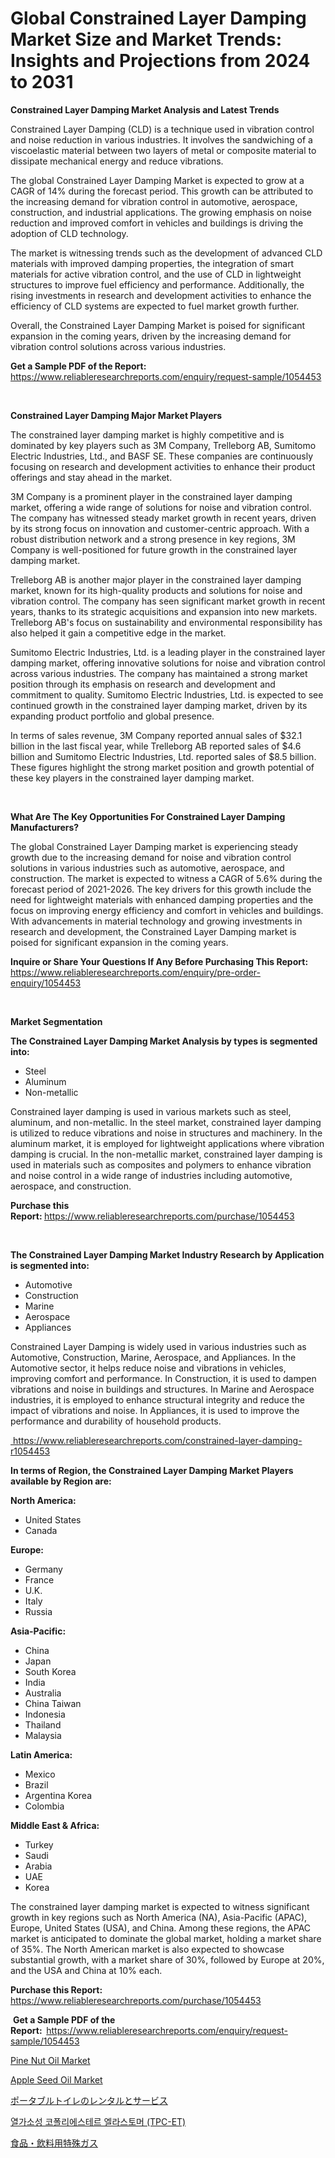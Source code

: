 <p><h1>Global Constrained Layer Damping Market Size and Market Trends: Insights and Projections from 2024 to 2031</h1></p><p><strong>Constrained Layer Damping Market Analysis and Latest Trends</strong></p>
<p><p>Constrained Layer Damping (CLD) is a technique used in vibration control and noise reduction in various industries. It involves the sandwiching of a viscoelastic material between two layers of metal or composite material to dissipate mechanical energy and reduce vibrations. </p><p>The global Constrained Layer Damping Market is expected to grow at a CAGR of 14% during the forecast period. This growth can be attributed to the increasing demand for vibration control in automotive, aerospace, construction, and industrial applications. The growing emphasis on noise reduction and improved comfort in vehicles and buildings is driving the adoption of CLD technology.</p><p>The market is witnessing trends such as the development of advanced CLD materials with improved damping properties, the integration of smart materials for active vibration control, and the use of CLD in lightweight structures to improve fuel efficiency and performance. Additionally, the rising investments in research and development activities to enhance the efficiency of CLD systems are expected to fuel market growth further.</p><p>Overall, the Constrained Layer Damping Market is poised for significant expansion in the coming years, driven by the increasing demand for vibration control solutions across various industries.</p></p>
<p><strong>Get a Sample PDF of the Report:&nbsp;</strong> <a href="https://www.reliableresearchreports.com/enquiry/request-sample/1054453">https://www.reliableresearchreports.com/enquiry/request-sample/1054453</a></p>
<p>&nbsp;</p>
<p><strong>Constrained Layer Damping Major Market Players</strong></p>
<p><p>The constrained layer damping market is highly competitive and is dominated by key players such as 3M Company, Trelleborg AB, Sumitomo Electric Industries, Ltd., and BASF SE. These companies are continuously focusing on research and development activities to enhance their product offerings and stay ahead in the market. </p><p>3M Company is a prominent player in the constrained layer damping market, offering a wide range of solutions for noise and vibration control. The company has witnessed steady market growth in recent years, driven by its strong focus on innovation and customer-centric approach. With a robust distribution network and a strong presence in key regions, 3M Company is well-positioned for future growth in the constrained layer damping market.</p><p>Trelleborg AB is another major player in the constrained layer damping market, known for its high-quality products and solutions for noise and vibration control. The company has seen significant market growth in recent years, thanks to its strategic acquisitions and expansion into new markets. Trelleborg AB's focus on sustainability and environmental responsibility has also helped it gain a competitive edge in the market.</p><p>Sumitomo Electric Industries, Ltd. is a leading player in the constrained layer damping market, offering innovative solutions for noise and vibration control across various industries. The company has maintained a strong market position through its emphasis on research and development and commitment to quality. Sumitomo Electric Industries, Ltd. is expected to see continued growth in the constrained layer damping market, driven by its expanding product portfolio and global presence.</p><p>In terms of sales revenue, 3M Company reported annual sales of $32.1 billion in the last fiscal year, while Trelleborg AB reported sales of $4.6 billion and Sumitomo Electric Industries, Ltd. reported sales of $8.5 billion. These figures highlight the strong market position and growth potential of these key players in the constrained layer damping market.</p></p>
<p>&nbsp;</p>
<p><strong>What Are The Key Opportunities For Constrained Layer Damping Manufacturers?</strong></p>
<p><p>The global Constrained Layer Damping market is experiencing steady growth due to the increasing demand for noise and vibration control solutions in various industries such as automotive, aerospace, and construction. The market is expected to witness a CAGR of 5.6% during the forecast period of 2021-2026. The key drivers for this growth include the need for lightweight materials with enhanced damping properties and the focus on improving energy efficiency and comfort in vehicles and buildings. With advancements in material technology and growing investments in research and development, the Constrained Layer Damping market is poised for significant expansion in the coming years.</p></p>
<p><strong>Inquire or Share Your Questions If Any Before Purchasing This Report:</strong> <a href="https://www.reliableresearchreports.com/enquiry/pre-order-enquiry/1054453">https://www.reliableresearchreports.com/enquiry/pre-order-enquiry/1054453</a></p>
<p>&nbsp;</p>
<p><strong>Market Segmentation</strong></p>
<p><strong>The Constrained Layer Damping Market Analysis by types is segmented into:</strong></p>
<p><ul><li>Steel</li><li>Aluminum</li><li>Non-metallic</li></ul></p>
<p><p>Constrained layer damping is used in various markets such as steel, aluminum, and non-metallic. In the steel market, constrained layer damping is utilized to reduce vibrations and noise in structures and machinery. In the aluminum market, it is employed for lightweight applications where vibration damping is crucial. In the non-metallic market, constrained layer damping is used in materials such as composites and polymers to enhance vibration and noise control in a wide range of industries including automotive, aerospace, and construction.</p></p>
<p><strong>Purchase this Report:&nbsp;</strong><a href="https://www.reliableresearchreports.com/purchase/1054453">https://www.reliableresearchreports.com/purchase/1054453</a></p>
<p>&nbsp;</p>
<p><strong>The Constrained Layer Damping Market Industry Research by Application is segmented into:</strong></p>
<p><ul><li>Automotive</li><li>Construction</li><li>Marine</li><li>Aerospace</li><li>Appliances</li></ul></p>
<p><p>Constrained Layer Damping is widely used in various industries such as Automotive, Construction, Marine, Aerospace, and Appliances. In the Automotive sector, it helps reduce noise and vibrations in vehicles, improving comfort and performance. In Construction, it is used to dampen vibrations and noise in buildings and structures. In Marine and Aerospace industries, it is employed to enhance structural integrity and reduce the impact of vibrations and noise. In Appliances, it is used to improve the performance and durability of household products.</p></p>
<p><a href="https://www.reliableresearchreports.com/constrained-layer-damping-r1054453">&nbsp;https://www.reliableresearchreports.com/constrained-layer-damping-r1054453</a></p>
<p><strong>In terms of Region, the Constrained Layer Damping Market Players available by Region are:</strong></p>
<p>
    <p> <strong> North America: </strong>
        <ul>
            <li>United States</li>
            <li>Canada</li>
        </ul>
        </p> 
    <p> <strong> Europe: </strong>
        <ul>
            <li>Germany</li>
            <li>France</li>
            <li>U.K.</li>
            <li>Italy</li>
            <li>Russia</li>
        </ul>
        </p> 
    <p> <strong> Asia-Pacific: </strong>
        <ul>
            <li>China</li>
            <li>Japan</li>
            <li>South Korea</li>
            <li>India</li>
            <li>Australia</li>
            <li>China Taiwan</li>
            <li>Indonesia</li>
            <li>Thailand</li>
            <li>Malaysia</li>
        </ul>
        </p> 
    <p> <strong> Latin America: </strong>
        <ul>
            <li>Mexico</li>
            <li>Brazil</li>
            <li>Argentina Korea</li>
            <li>Colombia</li>
        </ul>
        </p> 
    <p> <strong> Middle East & Africa: </strong>
        <ul>
            <li>Turkey</li>
            <li>Saudi</li>
            <li>Arabia</li>
            <li>UAE</li>
            <li>Korea</li>
        </ul>
    </p>
    </p>
<p><p>The constrained layer damping market is expected to witness significant growth in key regions such as North America (NA), Asia-Pacific (APAC), Europe, United States (USA), and China. Among these regions, the APAC market is anticipated to dominate the global market, holding a market share of 35%. The North American market is also expected to showcase substantial growth, with a market share of 30%, followed by Europe at 20%, and the USA and China at 10% each.</p></p>
<p><strong>Purchase this Report: </strong><a href="https://www.reliableresearchreports.com/purchase/1054453">https://www.reliableresearchreports.com/purchase/1054453</a></p>
<p>&nbsp;<strong>Get a Sample PDF of the Report:&nbsp;&nbsp;</strong><a href="https://www.reliableresearchreports.com/enquiry/request-sample/1054453">https://www.reliableresearchreports.com/enquiry/request-sample/1054453</a></p>
<p><strong></strong></p>
<p><p><a href="https://github.com/zcbxbnir25/Market-Research-Report-List-1/blob/main/pine-nut-oil-market.md">Pine Nut Oil Market</a></p><p><a href="https://github.com/mhrnetwork1/Market-Research-Report-List-1/blob/main/apple-seed-oil-market.md">Apple Seed Oil Market</a></p><p><a href="https://github.com/AaronVargas43/Market-Research-Report-List-2/blob/main/1191897153216.md">ポータブルトイレのレンタルとサービス</a></p><p><a href="https://github.com/mithunmistry2258/Market-Research-Report-List-1/blob/main/3149309163657.md">열가소성 코폴리에스테르 엘라스토머 (TPC-ET)</a></p><p><a href="https://github.com/CloydAbbott2023/Market-Research-Report-List-2/blob/main/7689398153217.md">食品・飲料用特殊ガス</a></p></p>